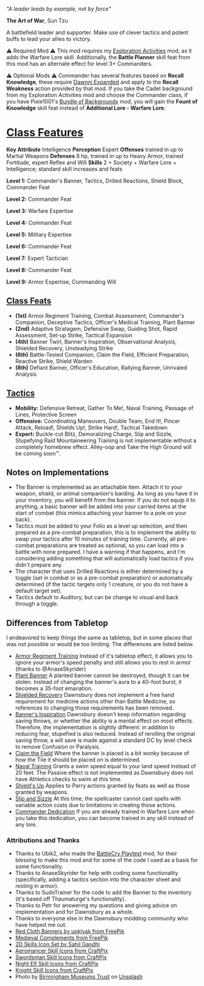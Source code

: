 *"A leader leads by example, not by force"*

**The Art of War**, Sun Tzu

A battlefield leader and supporter. Make use of clever tactics and potent buffs to lead your allies to victory.

⚠️ Required Mod ⚠️
This mod requires my [Exploration Activities](https://steamcommunity.com/sharedfiles/filedetails/?id=3527574947) mod, as it adds the Warfare Lore skill. Additionally, the **Battle Planner** skill feat from this mod has an alternate effect for level 3+ Commanders.

⚠️ Optional Mods ⚠️
Commander has several features based on **Recall Knowledge**, these require [Dawnni Expanded](https://steamcommunity.com/sharedfiles/filedetails/?id=3163146733) and apply to the **Recall Weakness** action provided by that mod.
If you take the Cadet background from my Exploration Activities mod and choose the Commander class, if you have Pixie1001's [Bundle of Backgrounds](https://steamcommunity.com/sharedfiles/filedetails/?id=3348552008&searchtext=backgrounds) mod, you will gain the **Fount of Knowledge** skill feat instead of **Additional Lore - Warfare Lore**.

# [Class Features](https://2e.aonprd.com/Classes.aspx?ID=66)
**Key Attribute** Intelligence
**Perception** Expert
**Offenses** trained in up to Martial Weapons
**Defenses** 8 hp, trained in up to Heavy Armor, trained Fortitude, expert Reflex and Will
**Skills** 2 + Society + Warfare Lore + Intelligence; standard skill increases and feats

**Level 1:** Commander's Banner, Tactics, Drilled Reactions, Shield Block, Commander Feat

**Level 2:** Commander Feat

**Level 3:** Warfare Expertise

**Level 4:** Commander Feat

**Level 5:** Military Expertise

**Level 6:** Commander Feat

**Level 7:** Expert Tactician

**Level 8:** Commander Feat

**Level 9:** Armor Expertise, Commanding Will

## [Class Feats](https://2e.aonprd.com/Feats.aspx?Traits=855&values-to=level%3A8&sort=level-asc+name-asc&display=table&columns=pfs+source+rarity+trait+level+prerequisite+summary+spoilers)
* **(1st)** Armor Regiment Training, Combat Assessment, Commander's Companion, Deceptive Tactics, Officer's Medical Training, Plant Banner
* **(2nd)** Adaptive Stratagem, Defensive Swap, Guiding Shot, Rapid Assessment, Set-up Strike, Tactical Expansion
* **(4th)** Banner Twirl, Banner's Inspiration, Observational Analysis, Shielded Recovery, Unsteadying Strike
* **(6th)** Battle-Tested Companion, Claim the Field, Efficient Preparation, Reactive Strike, Shield Warden
* **(8th)** Defiant Banner, Officer's Education, Rallying Banner, Unrivaled Analysis

## [Tactics](https://2e.aonprd.com/Tactics.aspx)
* **Mobility:** Defensive Retreat, Gather To Me!, Naval Training, Passage of Lines, Protective Screen
* **Offensive:** Coordinating Maneuvers, Double Team, End It!, Pincer Attack, Reload!, Shields Up!, Strike Hard!, Tactical Takedown
* **Expert:** Buckle-cut Blitz, Demoralizing Charge, Slip and Sizzle, Stupefying Raid
Mountaineering Training is not implementable without a completely homebrew effect. 
Alley-oop and Take the High Ground will be coming soon™.

## Notes on Implementations
* The Banner is implemented as an attachable item. Attach it to your weapon, shield, or animal companion's barding. As long as you have it in your inventory, you will benefit from the banner. If you do not equip it to anything, a basic banner will be added into your carried items at the start of combat (this mimics attaching your banner to a pole on your back).
* Tactics must be added to your Folio as a level up selection, and then prepared as a pre-combat preparation, this is to implement the ability to swap your tactics after 10 minutes of training time. Currently, all pre-combat preparations are treated as optional, so you can load into a battle with none prepared. I have a warning if that happens, and I'm considering adding something that will automatically load tactics if you didn't prepare any.
* The character that uses Drilled Reactions is either determined by a toggle (set in combat or as a pre-combat preparation) or automatically determined (if the tactic targets only 1 creature, or you do not have a default target set).
* Tactics default to Auditory, but can be change to visual and back through a toggle.

## Differences from Tabletop
I endeavored to keep things the same as tabletop, but in some places that was not possible or would be too limiting. The differences are listed below.
* [Armor Regiment Training](https://2e.aonprd.com/Feats.aspx?ID=7792) Instead of it's tabletop effect, it allows you to ignore your armor's speed penalty and still allows you to rest in armor (thanks to @AnaseSkyrider)
* [Plant Banner](https://2e.aonprd.com/Feats.aspx?ID=7796) A planted banner cannot be destroyed, though it can be stolen. Instead of changing the banner's aura to a 40-foot burst, it becomes a 35-foot emanation.
* [Shielded Recovery](https://2e.aonprd.com/Feats.aspx?ID=7795) Dawnsbury does not implement a free hand requirement for medicine actions other than Battle Medicine, so references to changing those requirements has been removed.
* [Banner's Inspiration](https://2e.aonprd.com/Feats.aspx?ID=7804) Dawnsbury doesn't keep information regarding saving throws, or whether the ability is a mental effect on most effects. Therefore, the implementation is slightly different: in addition to reducing fear, stupefied is also reduced. Instead of rerolling the original saving throw, a will save is made against a standard DC by level check to remove Confusion or Paralysis.
* [Claim the Field](https://2e.aonprd.com/Feats.aspx?ID=7809) Where the banner is placed is a bit wonky because of how the Tile it should be placed on is determined.
* [Naval Training](https://2e.aonprd.com/Tactics.aspx?ID=4) Grants a swim speed equal to your land speed instead of 20 feet. The Passive effect is not implemented as Dawnsbury does not have Athletics checks to swim at this time.
* [Shield's Up](https://2e.aonprd.com/Tactics.aspx?ID=12) Applies to Parry actions granted by feats as well as those granted by weapons.
* [Slip and Sizzle](https://2e.aonprd.com/Tactics.aspx?ID=18) At this time, the spellcaster cannot cast spells with variable action costs due to limitations in creating those actions.
* [Commander Dedication](https://2e.aonprd.com/Feats.aspx?ID=7886) If you are already trained in Warfare Lore when you take this dedication, you can become trained in any skill instead of  any lore.

### Attributions and Thanks
* Thanks to Ubik2, who made the [BattleCry Playtest](https://steamcommunity.com/sharedfiles/filedetails/?id=3246164409&searchtext=battlecry) mod, for their blessing to make this mod and for some of the code I used as a basis for some functionality.
* Thanks to AnaseSkyrider for help with coding some functionality (specifically, adding a tactics section into the character sheet and resting in armor).
* Thanks to SudoTrainer for the code to add the Banner to the inventory (it's based off Thaumaturge's functionality).
* Thanks to Petr for answering my questions and giving advice on implementation and for Dawnsbury as a whole.
* Thanks to everyone else in the Dawnsbury modding community who have helped me out.
* [Red Cloth Banners by upklyak from FreePik](https://www.freepik.com/free-vector/medieval-red-cloth-banners-set-stone-background_152129960.htm#fromView=search&page=1&position=6&uuid=b0b67d47-8dea-417c-b3e0-c02a94d1c2ef&query=Fantasy+Flag)
* [Medieval Complements from FreePik](https://www.freepik.com/free-vector/flat-variety-medieval-complements_1356011.htm#fromView=search&page=1&position=8&uuid=c12e9817-72dc-43ce-860d-1085dbcaff7f&query=flag+fantasy)
* [2D Skills Icon Set by Sahil Gandhi](https://assetstore.unity.com/packages/2d/gui/icons/2d-skills-icon-set-handpainted-210622)
* [Aeromancer Skill Icons from CraftPix](https://craftpix.net/freebies/free-50-rpg-aeromancer-skill-icons/)
* [Swordsman Skill Icons from CraftPix](https://craftpix.net/freebies/free-swordsman-skills-icon-pack/)
* [Night Elf Skill Icons from CraftPix](https://craftpix.net/freebies/free-rpg-night-elf-skill-icons/ )
* [Knight Skill Icons from CraftPix](https://craftpix.net/freebies/free-rpg-knight-skill-icons/)
* Photo by [Birmingham Museums Trust](https://unsplash.com/@birminghammuseumstrust?utm_content=creditCopyText&utm_medium=referral&utm_source=unsplash) on [Unsplash](https://unsplash.com/photos/a-painting-of-a-group-of-men-on-horses-5EUh-tq31eA?utm_content=creditCopyText&utm_medium=referral&utm_source=unsplash)
